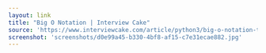 ```yaml
---
layout: link
title: "Big O Notation | Interview Cake"
source: 'https://www.interviewcake.com/article/python3/big-o-notation-time-and-space-complexity'
screenshot: 'screenshots/d0e99a45-b330-4bf8-af15-c7e31ecae882.jpg'
---
```


